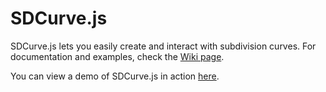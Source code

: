# SDCurve.js

SDCurve.js lets you easily create and interact with subdivision curves. For documentation and examples, check the [Wiki page](https://github.com/rpusch/sdcurve.js/wiki).

You can view a demo of SDCurve.js in action [here](http://charles.perin.free.fr/misc/sdcurve/demo.html).
